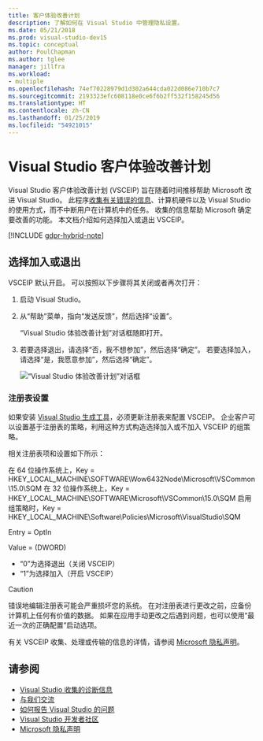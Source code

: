 ```yaml
---
title: 客户体验改善计划
description: 了解如何在 Visual Studio 中管理隐私设置。
ms.date: 05/21/2018
ms.prod: visual-studio-dev15
ms.topic: conceptual
author: PoulChapman
ms.author: tglee
manager: jillfra
ms.workload:
- multiple
ms.openlocfilehash: 74ef70228979d1d302a644cda022d086e710b7c7
ms.sourcegitcommit: 2193323efc608118e0ce6f6b2ff532f158245d56
ms.translationtype: HT
ms.contentlocale: zh-CN
ms.lasthandoff: 01/25/2019
ms.locfileid: "54921015"
---
```

# <a name="visual-studio-customer-experience-improvement-program"></a>Visual Studio 客户体验改善计划

Visual Studio 客户体验改善计划 (VSCEIP) 旨在随着时间推移帮助 Microsoft 改进 Visual Studio。 此程序[收集有关错误的信息](../ide/diagnostic-data-collection.md)、计算机硬件以及 Visual Studio 的使用方式，而不中断用户在计算机中的任务。 收集的信息帮助 Microsoft 确定要改善的功能。 本文档介绍如何选择加入或退出 VSCEIP。

[!INCLUDE [gdpr-hybrid-note](../misc/includes/gdpr-hybrid-note.md)]

## <a name="opt-in-or-out"></a>选择加入或退出

VSCEIP 默认开启。 可以按照以下步骤将其关闭或者再次打开：

1. 启动 Visual Studio。

1. 从“帮助”菜单，指向“发送反馈”，然后选择“设置”。

   “Visual Studio 体验改善计划”对话框随即打开。

1. 若要选择退出，请选择“否，我不想参加”，然后选择“确定”。
   若要选择加入，请选择“是，我愿意参加”，然后选择“确定”。

   ![“Visual Studio 体验改善计划”对话框](media/experience-improvement-program.png)

### <a name="registry-settings"></a>注册表设置

如果安装 [Visual Studio 生成工具](https://visualstudio.microsoft.com/downloads/#build-tools-for-visual-studio-2017)，必须更新注册表来配置 VSCEIP。 企业客户可以设置基于注册表的策略，利用这种方式构造选择加入或不加入 VSCEIP 的组策略。

相关注册表项和设置如下所示：

在 64 位操作系统上，Key = HKEY_LOCAL_MACHINE\SOFTWARE\Wow6432Node\Microsoft\VSCommon\15.0\SQM 在 32 位操作系统上，Key = HKEY_LOCAL_MACHINE\SOFTWARE\Microsoft\VSCommon\15.0\SQM 启用组策略时，Key = HKEY_LOCAL_MACHINE\Software\Policies\Microsoft\VisualStudio\SQM

Entry = OptIn

Value = (DWORD)
- “0”为选择退出（关闭 VSCEIP）
- “1”为选择加入（开启 VSCEIP）

> [!CAUTION]
> 错误地编辑注册表可能会严重损坏您的系统。 在对注册表进行更改之前，应备份计算机上任何有价值的数据。 如果在应用手动更改之后遇到问题，也可以使用“最近一次的正确配置”启动选项。

有关 VSCEIP 收集、处理或传输的信息的详情，请参阅 [Microsoft 隐私声明](https://privacy.microsoft.com/privacystatement)。

## <a name="see-also"></a>请参阅

* [Visual Studio 收集的诊断信息](diagnostic-data-collection.md)
* [与我们交流](../ide/talk-to-us.md)
* [如何报告 Visual Studio 的问题](../ide/how-to-report-a-problem-with-visual-studio-2017.md)
* [Visual Studio 开发者社区](https://developercommunity.visualstudio.com/)
* [Microsoft 隐私声明](https://privacy.microsoft.com/privacystatement)
